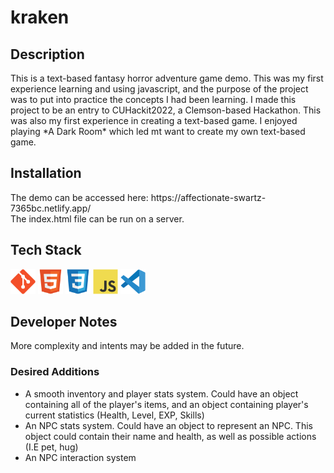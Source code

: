 # kraken
<h2>Description</h2>
This is a text-based fantasy horror adventure game demo. This was my first experience learning and using javascript, and the purpose of the project was to put into practice the concepts I had been learning.
I made this project to be an entry to CUHackit2022, a Clemson-based Hackathon. This was also my first experience in creating a text-based game. I enjoyed playing *A Dark Room* which led mt want to create my own text-based game.
<br>
<h2>Installation</h2>
The demo can be accessed here: https://affectionate-swartz-7365bc.netlify.app/
<br>
The index.html file can be run on a server.
<br>

<h2>Tech Stack</h2>
<div id ="badges">
  <img src="https://github.com/devicons/devicon/blob/master/icons/git/git-original.svg" title="Git" alt="Git" width="40" height="40">
  <img src="https://github.com/devicons/devicon/blob/master/icons/html5/html5-original.svg" title="HTML5" alt="HTML5" width="40" height="40">
  <img src="https://github.com/devicons/devicon/blob/master/icons/css3/css3-original.svg" title="CSS3" alt="CSS3" width="40" height="40">
  <img src="https://github.com/devicons/devicon/blob/master/icons/javascript/javascript-original.svg" title="Javascript" alt="Javascript" width="40" height="40">
  <img src="https://github.com/devicons/devicon/blob/master/icons/vscode/vscode-original.svg" title="VScode" alt="VScode" width="40" height="40">
</div>
<h2>Developer Notes</h2>
More complexity and intents may be added in the future.
<br>
<h3>Desired Additions</h3>

- A smooth inventory and player stats system. Could have an object containing all of the player's items, and an object containing player's current statistics (Health, Level, EXP, Skills)
- An NPC stats system. Could have an object to represent an NPC. This object could contain their name and health, as well as possible actions (I.E pet, hug)
- An NPC interaction system
